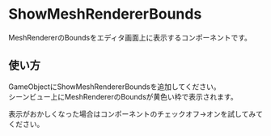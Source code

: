 # ShowMeshRendererBounds

MeshRendererのBoundsをエディタ画面上に表示するコンポーネントです。

## 使い方

GameObjectにShowMeshRendererBoundsを追加してください。  
シーンビュー上にMeshRendererのBoundsが黄色い枠で表示されます。

表示がおかしくなった場合はコンポーネントのチェックオフ→オンを試してみてください。
